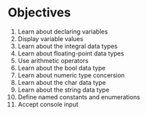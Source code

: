 # Objectives

1. Learn about declaring variables
2. Display variable values
3. Learn about the integral data types
4. Learn about floating-point data types
5. Use arithmetic operators
6. Learn about the bool data type
7. Learn about numeric type concersion
8. Learn about the char data type
9. Learn about the string data type
10. Define named constants and enumerations
11. Accept console input
